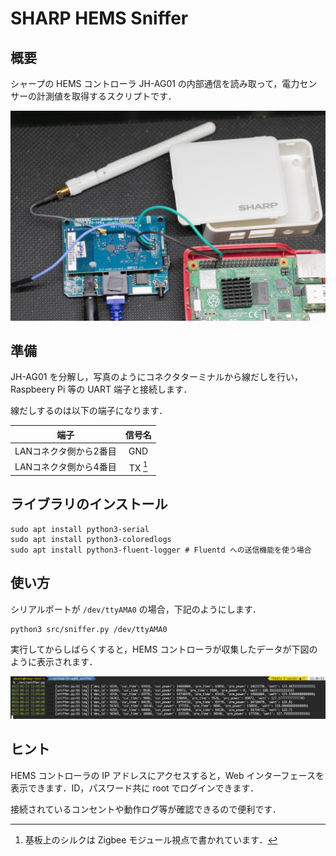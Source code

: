 # SHARP HEMS Sniffer

## 概要

シャープの HEMS コントローラ JH-AG01 の内部通信を読み取って，電力センサーの計測値を取得するスクリプトです．

![JH-AG01](./img/JH-AG01.jpg)

## 準備

JH-AG01 を分解し，写真のようにコネクタターミナルから線だしを行い，Raspbeery Pi 等の UART 端子と接続します．

線だしするのは以下の端子になります．

| 端子                 | 信号名   |
|:--------------------:|:-------:|
| LANコネクタ側から2番目| GND      |
| LANコネクタ側から4番目| TX [^1]  |

[^1]: 基板上のシルクは Zigbee モジュール視点で書かれています．

## ライブラリのインストール

```
sudo apt install python3-serial
sudo apt install python3-coloredlogs
sudo apt install python3-fluent-logger # Fluentd への送信機能を使う場合
```

## 使い方

シリアルポートが `/dev/ttyAMA0` の場合，下記のようにします．

```
python3 src/sniffer.py /dev/ttyAMA0
```

実行してからしばらくすると，HEMS コントローラが収集したデータが下図のように表示されます．

![スクリーンショット](./img/screenshot.png)

## ヒント

HEMS コントローラの IP アドレスにアクセスすると，Web インターフェースを表示できます．ID，パスワード共に root でログインできます．

接続されているコンセントや動作ログ等が確認できるので便利です．
